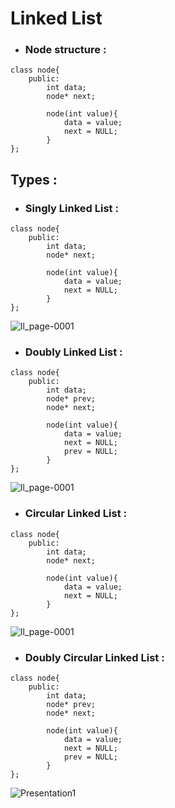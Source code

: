 # Linked List

- ### Node structure :

```
class node{
    public:
        int data;
        node* next;

        node(int value){
            data = value;
            next = NULL;
        }
};
```

## Types :

- ### Singly Linked List :

```
class node{
    public:
        int data;
        node* next;

        node(int value){
            data = value;
            next = NULL;
        }
};
```

![ll_page-0001](https://user-images.githubusercontent.com/90236635/184378492-58ad2fc9-f0bb-4129-81f1-23ef41954251.jpg)


- ### Doubly Linked List :

```
class node{
    public:
        int data;
        node* prev;
        node* next;

        node(int value){
            data = value;
            next = NULL;
            prev = NULL;
        }
};
```

![ll_page-0001](https://user-images.githubusercontent.com/90236635/184379804-dfc16b37-a425-419c-a0fe-7768f676f404.jpg)


- ### Circular Linked List :

```
class node{
    public:
        int data;
        node* next;

        node(int value){
            data = value;
            next = NULL;
        }
};
```

![ll_page-0001](https://user-images.githubusercontent.com/90236635/184381377-d1e547db-f79c-4984-a1e3-daddf024ec58.jpg)


- ### Doubly Circular Linked List :

```
class node{
    public:
        int data;
        node* prev;
        node* next;

        node(int value){
            data = value;
            next = NULL;
            prev = NULL;
        }
};
```

![Presentation1](https://user-images.githubusercontent.com/90236635/184383882-42a44516-01fa-434b-bd0a-2e287d399b4d.jpg)
